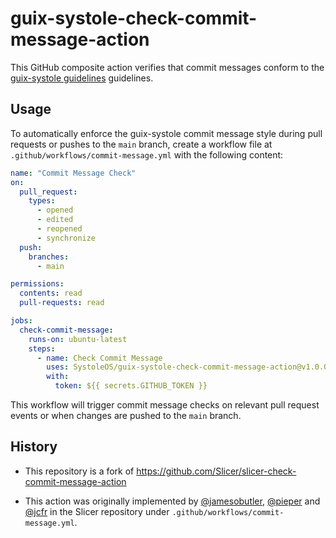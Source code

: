 # guix-systole-check-commit-message-action

This GitHub composite action verifies that commit messages conform to the
[guix-systole guidelines](https://github.com/SystoleOS/guix-systole/blob/main/README.md)
guidelines.

## Usage

To automatically enforce the guix-systole commit message style during pull requests or
pushes to the `main` branch, create a workflow file at
`.github/workflows/commit-message.yml` with the following content:

```yaml
name: "Commit Message Check"
on:
  pull_request:
    types:
      - opened
      - edited
      - reopened
      - synchronize
  push:
    branches:
      - main

permissions:
  contents: read
  pull-requests: read

jobs:
  check-commit-message:
    runs-on: ubuntu-latest
    steps:
      - name: Check Commit Message
        uses: SystoleOS/guix-systole-check-commit-message-action@v1.0.0
        with:
          token: ${{ secrets.GITHUB_TOKEN }}
```

This workflow will trigger commit message checks on relevant pull request events
or when changes are pushed to the `main` branch.

## History
- This repository is a fork of https://github.com/Slicer/slicer-check-commit-message-action

- This action was originally implemented by
[@jamesobutler](https://github.com/jamesobutler),
[@pieper](https://github.com/pieper) and [@jcfr](https://github.com/jcfr) in the
Slicer repository under `.github/workflows/commit-message.yml`.
